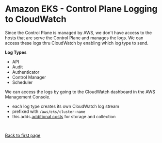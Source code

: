 
# Amazon EKS - Control Plane Logging to CloudWatch

Since the Control Plane is managed by AWS, we don't have access to the hosts that are serve the Control Plane and manages the logs. We can access these logs thru CloudWatch by enabling which log type to send.

**Log Types**

- API
- Audit 
- Authenticator 
- Control Manager 
- Scheduler 

We can access the logs by going to the CloudWatch dashboard in the AWS Management Console.

- each log type creates its own CloudWatch log stream 
- prefixed with <code>/aws/eks/cluster-name</code>
- this adds [additional costs](https://aws.amazon.com/cloudwatch/pricing/) for storage and collection



<br>

[Back to first page](../../README.md#amazon-elastic-kubernetes-service)
